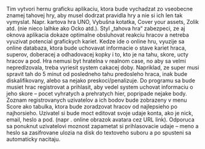 Tim vytvori hernu graficku aplikaciu, ktora bude vychadzat zo vseobecne znamej tahovej hry, aby musel dodrzat pravidla hry a nie si ich len tak vymyslat. Napr. kartova hra UNO, Vybušna kotatka, Cover your assets, Zolik atd. (nie nieco lalhke ako Ocko atd.). Styl „tahova hra“ zabezpeci, ze aj oknova aplikacia dokaze optimalne obsluhovat reakciu hracov a netreba vyuzivat potencial grafickych kariet. Kedze ide o online hru, vyuzije sa online databaza, ktora bude uchovavat informacie o stave kariet hraca, superov, doberacej a odhadovacej kopky i to, kto je na tahu, skore, ucty hracov a pod. Hra nemusi byt hratelna v realnom case, no aby sa velmi nepredlzovala, treba vyriesit system cakacej doby. Napriklad, ze super musi spravit tah do 5 minut od posledneho tahu predosleho hraca, inak bude diskalifikovany, alebo sa nejako preskoci/penalizuje. Do programu sa bude musiet hrac registrovat a prihlasit, aby vedel system uchovat informaciu o jeho skore – pocet vyhratych a prehratych hier, popripade nejake body. Zoznam registrovanych uzivatelov a ich bodov bude zobrazeny v menu Score ako tabulka, ktora bude zoradzovat hracov od najlepsieho po najhorsieho. Uzivatel si bude moct editovat svoje udaje konta, ako je nick, email, heslo a pod. (napr . online obrazok avatara cez URL link). Odporuca sa ponuknut uzivatelovi moznost zapametat si prihlasovacie udaje – meno a heslo sa zasifrovane ulozia na disk do textoveho suboru a po spusteni sa automaticky nacitaju. 
